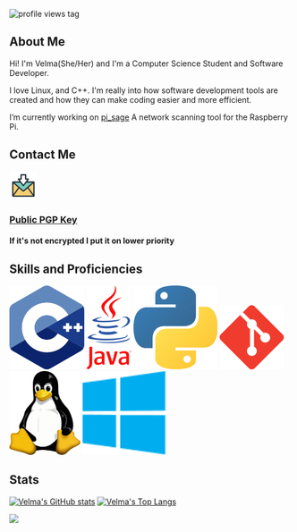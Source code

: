 ![profile views tag](https://komarev.com/ghpvc/?username=thefool309&color=blueviolet&abbreviated=true)

## About Me
Hi! I'm Velma(She/Her) and I'm a Computer Science Student and Software Developer.

I love Linux, and C++. I'm really into how software development tools are created and how they can make coding easier and more efficient.

I’m currently working on [pi_sage](https://github.com/thefool309/pi_Sage/tree/velma-dev) A network scanning tool for the Raspberry Pi. 

## Contact Me

[![A picture of mail](./img/email.png)](mailto:velmadev043@gmail.com) 

### [Public PGP Key](https://keys.openpgp.org/search?q=velmadev043@gmail.com)
<h4>If it's not encrypted I put it on lower priority</h4>

## Skills and Proficiencies

![The C++ logo](./img/C++LogoVector.png) ![Java logo](./img/JAVALogoVector.png) ![Python logo](./img/Python-logo-notext.png) ![git logo](./img/Git-Icon-1788C.png) ![picture of linux mascot tux](./img/Tux.png) ![windows logo](./img/windows.png)

## Stats

[![Velma's GitHub stats](https://github-readme-stats.vercel.app/api?username=thefool309&show_icons=true&theme=synthwave)](https://github.com/anuraghazra/github-readme-stats)
[![Velma's Top Langs](https://github-readme-stats.vercel.app/api/top-langs/?username=thefool309&layout=compact&theme=synthwave)](https://github.com/anuraghazra/github-readme-stats)

![](https://hit.yhype.me/github/profile?account_id=104532635)
<!--
**thefool309/thefool309** is a ✨ _special_ ✨ repository because its `README.md` (this file) appears on your GitHub profile.

Here are some ideas to get you started:

- 🔭 I’m currently working on ...
- 🌱 I’m currently learning ...
- 👯 I’m looking to collaborate on ...
- 🤔 I’m looking for help with ...
- 💬 Ask me about ...
- 📫 How to reach me: ...
- 😄 Pronouns: ...
- ⚡ Fun fact: ...
-->
<!--

-->
